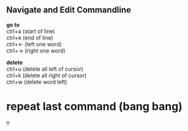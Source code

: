 ## Navigate and Edit Commandline
**go to** <br>
ctrl+a (start of line) <br>
ctrl+e (end of line) <br>
ctrl+&larr; (left one word) <br>
ctrl+&rarr; (right one word) <br>

**delete** <br>
ctrl+u (delete all left of cursor) <br>
ctrl+k (delete all right of cursor) <br>
ctrl+w (delete word left)


# repeat last command (bang bang)
!!
